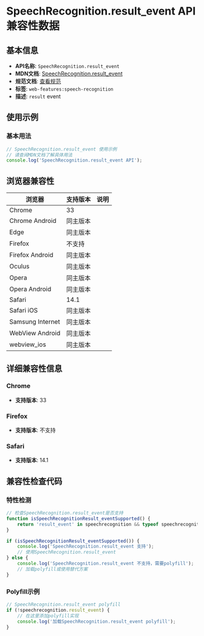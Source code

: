 # SpeechRecognition.result_event API 兼容性数据

## 基本信息

- **API名称**: `SpeechRecognition.result_event`
- **MDN文档**: [SpeechRecognition.result_event](https://developer.mozilla.org/docs/Web/API/SpeechRecognition/result_event)
- **规范文档**: [查看规范](https://webaudio.github.io/web-speech-api/#eventdef-speechrecognition-result,https://webaudio.github.io/web-speech-api/#dom-speechrecognition-onresult)
- **标签**: `web-features:speech-recognition`
- **描述**: `result` event

## 使用示例

### 基本用法

```javascript
// SpeechRecognition.result_event 使用示例
// 请查阅MDN文档了解具体用法
console.log('SpeechRecognition.result_event API');
```

## 浏览器兼容性

| 浏览器 | 支持版本 | 说明 |
|--------|----------|------|
| Chrome | 33 |  |
| Chrome Android | 同主版本 |  |
| Edge | 同主版本 |  |
| Firefox | 不支持 |  |
| Firefox Android | 同主版本 |  |
| Oculus | 同主版本 |  |
| Opera | 同主版本 |  |
| Opera Android | 同主版本 |  |
| Safari | 14.1 |  |
| Safari iOS | 同主版本 |  |
| Samsung Internet | 同主版本 |  |
| WebView Android | 同主版本 |  |
| webview_ios | 同主版本 |  |

## 详细兼容性信息

### Chrome

- **支持版本**: 33

### Firefox

- **支持版本**: 不支持

### Safari

- **支持版本**: 14.1

## 兼容性检查代码

### 特性检测

```javascript
// 检查SpeechRecognition.result_event是否支持
function isSpeechRecognitionResult_eventSupported() {
    return 'result_event' in speechrecognition && typeof speechrecognition.result_event === 'function';
}

if (isSpeechRecognitionResult_eventSupported()) {
    console.log('SpeechRecognition.result_event 支持');
    // 使用SpeechRecognition.result_event
} else {
    console.log('SpeechRecognition.result_event 不支持，需要polyfill');
    // 加载polyfill或使用替代方案
}
```

### Polyfill示例

```javascript
// SpeechRecognition.result_event polyfill
if (!speechrecognition.result_event) {
    // 在这里添加polyfill实现
    console.log('加载SpeechRecognition.result_event polyfill');
}
```

